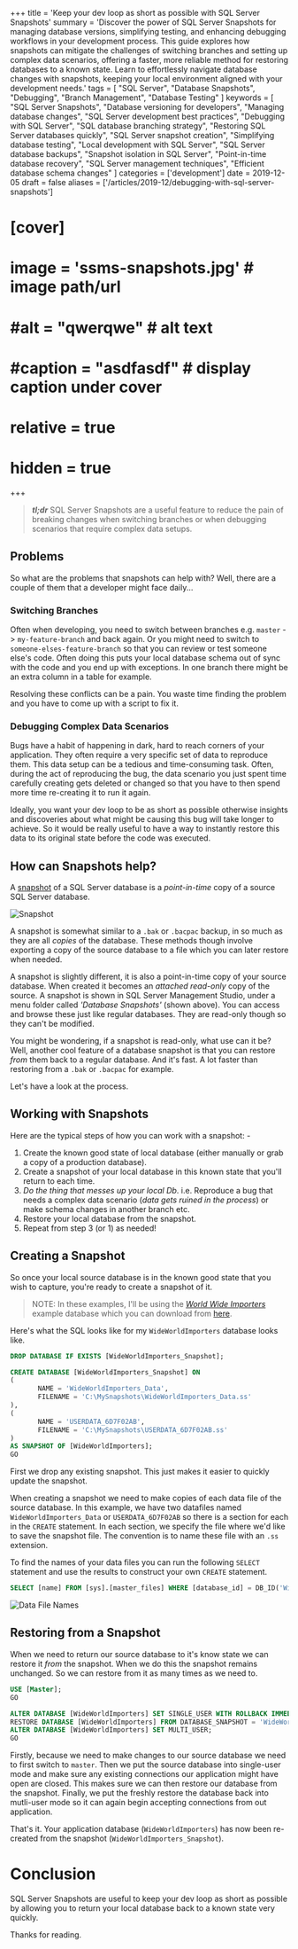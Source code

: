 +++
title = 'Keep your dev loop as short as possible with SQL Server Snapshots'
summary = 'Discover the power of SQL Server Snapshots for managing database versions, simplifying testing, and enhancing debugging workflows in your development process. This guide explores how snapshots can mitigate the challenges of switching branches and setting up complex data scenarios, offering a faster, more reliable method for restoring databases to a known state. Learn to effortlessly navigate database changes with snapshots, keeping your local environment aligned with your development needs.'
tags = [
    "SQL Server",
    "Database Snapshots",
    "Debugging",
    "Branch Management",
    "Database Testing"
]
keywords = [
    "SQL Server Snapshots",
    "Database versioning for developers",
    "Managing database changes",
    "SQL Server development best practices",
    "Debugging with SQL Server",
    "SQL database branching strategy",
    "Restoring SQL Server databases quickly",
    "SQL Server snapshot creation",
    "Simplifying database testing",
    "Local development with SQL Server",
    "SQL Server database backups",
    "Snapshot isolation in SQL Server",
    "Point-in-time database recovery",
    "SQL Server management techniques",
    "Efficient database schema changes"
]
categories = ['development']
date = 2019-12-05
draft = false
aliases = ['/articles/2019-12/debugging-with-sql-server-snapshots']
# [cover]
#     image = 'ssms-snapshots.jpg' # image path/url
#     #alt = "qwerqwe" # alt text
#     #caption = "asdfasdf" # display caption under cover
#     relative = true 
#     hidden = true #
+++

> _**tl;dr**_ SQL Server Snapshots are a useful feature to reduce the pain of breaking changes when switching branches or when debugging scenarios that require complex data setups.

## Problems

So what are the problems that snapshots can help with? Well, there are a couple of them that a developer might face daily...

### Switching Branches

Often when developing, you need to switch between branches e.g. `master` -> `my-feature-branch` and back again. Or you might need to switch to `someone-elses-feature-branch` so that you can review or test someone else's code. Often doing this puts your local database schema out of sync with the code and you end up with exceptions. In one branch there might be an extra column in a table for example.

Resolving these conflicts can be a pain. You waste time finding the problem and you have to come up with a script to fix it.

### Debugging Complex Data Scenarios

Bugs have a habit of happening in dark, hard to reach corners of your application. They often require a very specific set of data to reproduce them. This data setup can be a tedious and time-consuming task. Often, during the act of reproducing the bug, the data scenario you just spent time carefully creating gets deleted or changed so that you have to then spend more time re-creating it to run it again.

Ideally, you want your dev loop to be as short as possible otherwise insights and discoveries about what might be causing this bug will take longer to achieve. So it would be really useful to have a way to instantly restore this data to its original state before the code was executed.

## How can Snapshots help?

A [snapshot](https://docs.microsoft.com/en-us/sql/relational-databases/databases/database-snapshots-sql-server) of a SQL Server database is a _point-in-time_ copy of a source SQL Server database.

![Snapshot](./ssms-snapshots.jpg)

A snapshot is somewhat similar to a `.bak` or `.bacpac` backup, in so much as they are all _copies_ of the database. These methods though involve exporting a copy of the source database to a file which you can later restore when needed.

A snapshot is slightly different, it is also a point-in-time copy of your source database. When created it becomes an _attached_ _read-only_ copy of the source. A snapshot is shown in SQL Server Management Studio, under a menu folder called _'Database Snapshots'_ (shown above). You can access and browse these just like regular databases. They are read-only though so they can't be modified.

You might be wondering, if a snapshot is read-only, what use can it be? Well, another cool feature of a database snapshot is that you can restore _from_ them back to a regular database. And it's fast. A lot faster than restoring from a `.bak` or `.bacpac` for example.

Let's have a look at the process.

## Working with Snapshots

Here are the typical steps of how you can work with a snapshot: -

1. Create the known good state of local database (either manually or grab a copy of a production database).
2. Create a snapshot of your local database in this known state that you'll return to each time.
3. _Do the thing that messes up your local Db_. i.e. Reproduce a bug that needs a complex data scenario (_data gets ruined in the process_) or make schema changes in another branch etc.
4. Restore your local database from the snapshot.
5. Repeat from step 3 (or 1) as needed!

## Creating a Snapshot

So once your local source database is in the known good state that you wish to capture, you're ready to create a snapshot of it.

> NOTE: In these examples, I'll be using the [_World Wide Importers_](https://github.com/microsoft/sql-server-samples/tree/master/samples/databases/wide-world-importers) example database which you can download from [here](https://github.com/microsoft/sql-server-samples/releases/download/wide-world-importers-v1.0/WideWorldImporters-Standard.bak).

Here's what the SQL looks like for my `WideWorldImporters` database looks like.

```SQL
DROP DATABASE IF EXISTS [WideWorldImporters_Snapshot];

CREATE DATABASE [WideWorldImporters_Snapshot] ON
(
       NAME = 'WideWorldImporters_Data',
       FILENAME = 'C:\MySnapshots\WideWorldImporters_Data.ss'
),
(
       NAME = 'USERDATA_6D7F02AB',
       FILENAME = 'C:\MySnapshots\USERDATA_6D7F02AB.ss'
)
AS SNAPSHOT OF [WideWorldImporters];
GO
```

First we drop any existing snapshot. This just makes it easier to quickly update the snapshot.

When creating a snapshot we need to make copies of each data file of the source database. In this example, we have two datafiles named `WideWorldImporters_Data` or `USERDATA_6D7F02AB` so there is a section for each in the `CREATE` statement. In each section, we specify the file where we'd like to save the snapshot file. The convention is to name these file with an `.ss` extension.

To find the names of your data files you can run the following `SELECT` statement and use the results to construct your own `CREATE` statement.

```SQL
SELECT [name] FROM [sys].[master_files] WHERE [database_id] = DB_ID('WideWorldImporters') AND [type] = 0;
```

![Data File Names](./data-file-names.jpg)

## Restoring from a Snapshot

When we need to return our source database to it's know state we can restore it _from_ the snapshot. When we do this the snapshot remains unchanged. So we can restore from it as many times as we need to.

```SQL
USE [Master];
GO

ALTER DATABASE [WideWorldImporters] SET SINGLE_USER WITH ROLLBACK IMMEDIATE;
RESTORE DATABASE [WideWorldImporters] FROM DATABASE_SNAPSHOT = 'WideWorldImporters_Snapshot';
ALTER DATABASE [WideWorldImporters] SET MULTI_USER;
GO
```

Firstly, because we need to make changes to our source database we need to first switch to `master`.
Then we put the source database into single-user mode and make sure any existing connections our application might have open are closed.
This makes sure we can then restore our database from the snapshot.
Finally, we put the freshly restore the database back into mutli-user mode so it can again begin accepting connections from out application.

That's it. Your application database (`WideWorldImporters`) has now been re-created from the snapshot (`WideWorldImporters_Snapshot`).

# Conclusion

SQL Server Snapshots are useful to keep your dev loop as short as possible by allowing you to return your local database back to a known state very quickly.

Thanks for reading.
